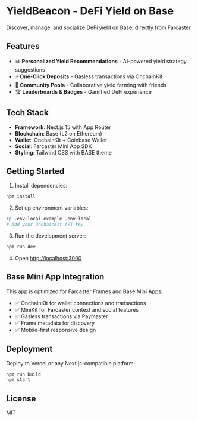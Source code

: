 # YieldBeacon - DeFi Yield on Base

Discover, manage, and socialize DeFi yield on Base, directly from Farcaster.

## Features

- 📊 **Personalized Yield Recommendations** - AI-powered yield strategy suggestions
- ⚡ **One-Click Deposits** - Gasless transactions via OnchainKit
- 👥 **Community Pools** - Collaborative yield farming with friends
- 🏆 **Leaderboards & Badges** - Gamified DeFi experience

## Tech Stack

- **Framework**: Next.js 15 with App Router
- **Blockchain**: Base (L2 on Ethereum)
- **Wallet**: OnchainKit + Coinbase Wallet
- **Social**: Farcaster Mini App SDK
- **Styling**: Tailwind CSS with BASE theme

## Getting Started

1. Install dependencies:
```bash
npm install
```

2. Set up environment variables:
```bash
cp .env.local.example .env.local
# Add your OnchainKit API key
```

3. Run the development server:
```bash
npm run dev
```

4. Open [http://localhost:3000](http://localhost:3000)

## Base Mini App Integration

This app is optimized for Farcaster Frames and Base Mini Apps:

- ✅ OnchainKit for wallet connections and transactions
- ✅ MiniKit for Farcaster context and social features
- ✅ Gasless transactions via Paymaster
- ✅ Frame metadata for discovery
- ✅ Mobile-first responsive design

## Deployment

Deploy to Vercel or any Next.js-compatible platform:

```bash
npm run build
npm start
```

## License

MIT
